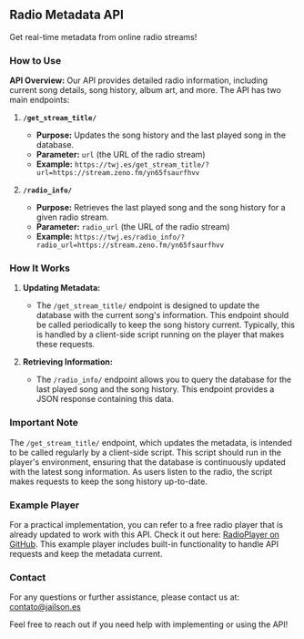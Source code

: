 ## Radio Metadata API

Get real-time metadata from online radio streams!

### How to Use

**API Overview:**
Our API provides detailed radio information, including current song details, song history, album art, and more. The API has two main endpoints:

1. **`/get_stream_title/`**
   - **Purpose:** Updates the song history and the last played song in the database.
   - **Parameter:** `url` (the URL of the radio stream)
   - **Example:** `https://twj.es/get_stream_title/?url=https://stream.zeno.fm/yn65fsaurfhvv`

2. **`/radio_info/`**
   - **Purpose:** Retrieves the last played song and the song history for a given radio stream.
   - **Parameter:** `radio_url` (the URL of the radio stream)
   - **Example:** `https://twj.es/radio_info/?radio_url=https://stream.zeno.fm/yn65fsaurfhvv`

### How It Works

1. **Updating Metadata:**
   - The `/get_stream_title/` endpoint is designed to update the database with the current song's information. This endpoint should be called periodically to keep the song history current. Typically, this is handled by a client-side script running on the player that makes these requests.

2. **Retrieving Information:**
   - The `/radio_info/` endpoint allows you to query the database for the last played song and the song history. This endpoint provides a JSON response containing this data.

### Important Note

The `/get_stream_title/` endpoint, which updates the metadata, is intended to be called regularly by a client-side script. This script should run in the player's environment, ensuring that the database is continuously updated with the latest song information. As users listen to the radio, the script makes requests to keep the song history up-to-date.

### Example Player

For a practical implementation, you can refer to a free radio player that is already updated to work with this API. Check it out here: [RadioPlayer on GitHub](https://github.com/jailsonsb2/RadioPlayer). This example player includes built-in functionality to handle API requests and keep the metadata current.

### Contact

For any questions or further assistance, please contact us at: [contato@jailson.es](mailto:contato@jailson.es)

Feel free to reach out if you need help with implementing or using the API!
